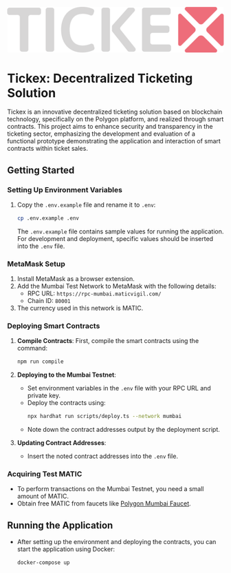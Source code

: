 ![tickex](app/priv/static/images/tickex_color_light.svg)
# Tickex: Decentralized Ticketing Solution

Tickex is an innovative decentralized ticketing solution based on blockchain technology, specifically on the Polygon platform, and realized through smart contracts. This project aims to enhance security and transparency in the ticketing sector, emphasizing the development and evaluation of a functional prototype demonstrating the application and interaction of smart contracts within ticket sales.

## Getting Started

### Setting Up Environment Variables

1. Copy the `.env.example` file and rename it to `.env`:
    ```bash
    cp .env.example .env
    ```
   The `.env.example` file contains sample values for running the application. For development and deployment, specific values should be inserted into the `.env` file.

### MetaMask Setup

1. Install MetaMask as a browser extension.
2. Add the Mumbai Test Network to MetaMask with the following details:
   - RPC URL: `https://rpc-mumbai.maticvigil.com/`
   - Chain ID: `80001`
3. The currency used in this network is MATIC.

### Deploying Smart Contracts

1. **Compile Contracts**:
   First, compile the smart contracts using the command:
   ```bash
   npm run compile
   ```

2. **Deploying to the Mumbai Testnet**:
   - Set environment variables in the `.env` file with your RPC URL and private key.
   - Deploy the contracts using:
     ```bash
     npx hardhat run scripts/deploy.ts --network mumbai
     ```
   - Note down the contract addresses output by the deployment script.

3. **Updating Contract Addresses**:
   - Insert the noted contract addresses into the `.env` file.

### Acquiring Test MATIC

- To perform transactions on the Mumbai Testnet, you need a small amount of MATIC.
- Obtain free MATIC from faucets like [Polygon Mumbai Faucet](https://mumbaifaucet.com/).

## Running the Application

- After setting up the environment and deploying the contracts, you can start the application using Docker:
  ```bash
  docker-compose up
  ```
